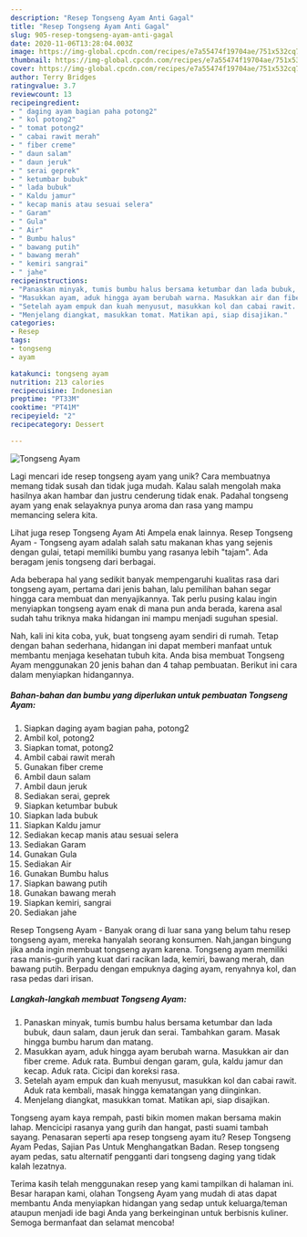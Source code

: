```yaml
---
description: "Resep Tongseng Ayam Anti Gagal"
title: "Resep Tongseng Ayam Anti Gagal"
slug: 905-resep-tongseng-ayam-anti-gagal
date: 2020-11-06T13:28:04.003Z
image: https://img-global.cpcdn.com/recipes/e7a55474f19704ae/751x532cq70/tongseng-ayam-foto-resep-utama.jpg
thumbnail: https://img-global.cpcdn.com/recipes/e7a55474f19704ae/751x532cq70/tongseng-ayam-foto-resep-utama.jpg
cover: https://img-global.cpcdn.com/recipes/e7a55474f19704ae/751x532cq70/tongseng-ayam-foto-resep-utama.jpg
author: Terry Bridges
ratingvalue: 3.7
reviewcount: 13
recipeingredient:
- " daging ayam bagian paha potong2"
- " kol potong2"
- " tomat potong2"
- " cabai rawit merah"
- " fiber creme"
- " daun salam"
- " daun jeruk"
- " serai geprek"
- " ketumbar bubuk"
- " lada bubuk"
- " Kaldu jamur"
- " kecap manis atau sesuai selera"
- " Garam"
- " Gula"
- " Air"
- " Bumbu halus"
- " bawang putih"
- " bawang merah"
- " kemiri sangrai"
- " jahe"
recipeinstructions:
- "Panaskan minyak, tumis bumbu halus bersama ketumbar dan lada bubuk, daun salam, daun jeruk dan serai. Tambahkan garam. Masak hingga bumbu harum dan matang."
- "Masukkan ayam, aduk hingga ayam berubah warna. Masukkan air dan fiber creme. Aduk rata. Bumbui dengan garam, gula, kaldu jamur dan kecap. Aduk rata. Cicipi dan koreksi rasa."
- "Setelah ayam empuk dan kuah menyusut, masukkan kol dan cabai rawit. Aduk rata kembali, masak hingga kematangan yang diinginkan."
- "Menjelang diangkat, masukkan tomat. Matikan api, siap disajikan."
categories:
- Resep
tags:
- tongseng
- ayam

katakunci: tongseng ayam 
nutrition: 213 calories
recipecuisine: Indonesian
preptime: "PT33M"
cooktime: "PT41M"
recipeyield: "2"
recipecategory: Dessert

---
```



![Tongseng Ayam](https://img-global.cpcdn.com/recipes/e7a55474f19704ae/751x532cq70/tongseng-ayam-foto-resep-utama.jpg)

Lagi mencari ide resep tongseng ayam yang unik? Cara membuatnya memang tidak susah dan tidak juga mudah. Kalau salah mengolah maka hasilnya akan hambar dan justru cenderung tidak enak. Padahal tongseng ayam yang enak selayaknya punya aroma dan rasa yang mampu memancing selera kita.

Lihat juga resep Tongseng Ayam Ati Ampela enak lainnya. Resep Tongseng Ayam - Tongseng ayam adalah salah satu makanan khas yang sejenis dengan gulai, tetapi memiliki bumbu yang rasanya lebih &#34;tajam&#34;. Ada beragam jenis tongseng dari berbagai.

Ada beberapa hal yang sedikit banyak mempengaruhi kualitas rasa dari tongseng ayam, pertama dari jenis bahan, lalu pemilihan bahan segar hingga cara membuat dan menyajikannya. Tak perlu pusing kalau ingin menyiapkan tongseng ayam enak di mana pun anda berada, karena asal sudah tahu triknya maka hidangan ini mampu menjadi suguhan spesial.


Nah, kali ini kita coba, yuk, buat tongseng ayam sendiri di rumah. Tetap dengan bahan sederhana, hidangan ini dapat memberi manfaat untuk membantu menjaga kesehatan tubuh kita. Anda bisa membuat Tongseng Ayam menggunakan 20 jenis bahan dan 4 tahap pembuatan. Berikut ini cara dalam menyiapkan hidangannya.

<!--inarticleads1-->

##### Bahan-bahan dan bumbu yang diperlukan untuk pembuatan Tongseng Ayam:

1. Siapkan  daging ayam bagian paha, potong2
1. Ambil  kol, potong2
1. Siapkan  tomat, potong2
1. Ambil  cabai rawit merah
1. Gunakan  fiber creme
1. Ambil  daun salam
1. Ambil  daun jeruk
1. Sediakan  serai, geprek
1. Siapkan  ketumbar bubuk
1. Siapkan  lada bubuk
1. Siapkan  Kaldu jamur
1. Sediakan  kecap manis atau sesuai selera
1. Sediakan  Garam
1. Gunakan  Gula
1. Sediakan  Air
1. Gunakan  Bumbu halus
1. Siapkan  bawang putih
1. Gunakan  bawang merah
1. Siapkan  kemiri, sangrai
1. Sediakan  jahe


Resep Tongseng Ayam - Banyak orang di luar sana yang belum tahu resep tongseng ayam, mereka hanyalah seorang konsumen. Nah,jangan bingung jika anda ingin membuat tongseng ayam karena. Tongseng ayam memiliki rasa manis-gurih yang kuat dari racikan lada, kemiri, bawang merah, dan bawang putih. Berpadu dengan empuknya daging ayam, renyahnya kol, dan rasa pedas dari irisan. 

<!--inarticleads2-->

##### Langkah-langkah membuat Tongseng Ayam:

1. Panaskan minyak, tumis bumbu halus bersama ketumbar dan lada bubuk, daun salam, daun jeruk dan serai. Tambahkan garam. Masak hingga bumbu harum dan matang.
1. Masukkan ayam, aduk hingga ayam berubah warna. Masukkan air dan fiber creme. Aduk rata. Bumbui dengan garam, gula, kaldu jamur dan kecap. Aduk rata. Cicipi dan koreksi rasa.
1. Setelah ayam empuk dan kuah menyusut, masukkan kol dan cabai rawit. Aduk rata kembali, masak hingga kematangan yang diinginkan.
1. Menjelang diangkat, masukkan tomat. Matikan api, siap disajikan.


Tongseng ayam kaya rempah, pasti bikin momen makan bersama makin lahap. Mencicipi rasanya yang gurih dan hangat, pasti suami tambah sayang. Penasaran seperti apa resep tongseng ayam itu? Resep Tongseng Ayam Pedas, Sajian Pas Untuk Menghangatkan Badan. Resep tongseng ayam pedas, satu alternatif pengganti dari tongseng daging yang tidak kalah lezatnya. 

Terima kasih telah menggunakan resep yang kami tampilkan di halaman ini. Besar harapan kami, olahan Tongseng Ayam yang mudah di atas dapat membantu Anda menyiapkan hidangan yang sedap untuk keluarga/teman ataupun menjadi ide bagi Anda yang berkeinginan untuk berbisnis kuliner. Semoga bermanfaat dan selamat mencoba!
